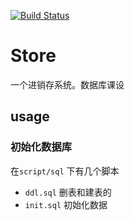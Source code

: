 [![Build Status](https://travis-ci.com/czfshine/Store.svg?branch=master)](https://travis-ci.com/czfshine/Store)
# Store
一个进销存系统。数据库课设



## usage



### 初始化数据库

在`script/sql` 下有几个脚本

* `ddl.sql` 删表和建表的
* `init.sql` 初始化数据